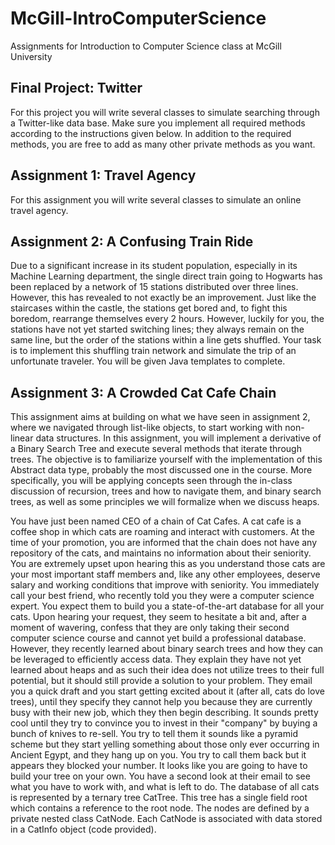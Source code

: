# McGill-IntroComputerScience
Assignments for Introduction to Computer Science class at McGill University

## Final Project: Twitter
For this project you will write several classes to simulate searching through a Twitter-like data base. Make sure you implement all required methods according to the instructions given below. In addition to the required methods, you are free to add as many other private methods as you want.


## Assignment 1: Travel Agency
For this assignment you will write several classes to simulate an online travel agency.

## Assignment 2: A Confusing Train Ride
Due to a significant increase in its student population, especially in its Machine Learning department, the single direct train going to Hogwarts has been replaced by a network of 15 stations distributed over three lines. However, this has revealed to not exactly be an improvement. Just like the staircases within the castle, the stations get bored and, to fight this boredom, rearrange themselves every 2 hours. However, luckily for you, the stations have not yet started switching lines; they always remain on the same line, but the order of the stations within a line gets shuffled. Your task is to implement this shuffling train network and simulate the trip of an unfortunate traveler. You will be given Java templates to complete.

## Assignment 3: A Crowded Cat Cafe Chain
This assignment aims at building on what we have seen in assignment 2, where we navigated through list-like objects, to start working with non-linear data structures. In this assignment, you will implement a derivative of a Binary Search Tree and execute several methods that iterate through trees. The objective is to familiarize yourself with the implementation of this Abstract data type, probably the most discussed one in the course. More specifically, you will be applying concepts seen through the in-class discussion of recursion, trees and how to navigate them, and binary search trees, as well as some principles we will formalize when we discuss heaps.

You have just been named CEO of a chain of Cat Cafes. A cat cafe is a coffee shop in which cats are roaming and interact with customers. At the time of your promotion, you are informed that the chain does not have any repository of the cats, and maintains no information about their seniority. You are extremely upset upon hearing this as you understand those cats are your most important staff members and, like any other employees, deserve salary and working conditions that improve with seniority. You immediately call your best friend, who recently told you they were a computer science expert. You expect them to build you a state-of-the-art database for all your cats. Upon hearing your request, they seem to hesitate a bit and, after a moment of wavering, confess that they are only taking their second computer science course and cannot yet build a professional database. However, they recently learned about binary search trees and how they can be leveraged to efficiently access data. They explain they have not yet learned about heaps and as such their idea does not utilize trees to their full potential, but it should still provide a solution to your problem. They email you a quick draft and you start getting excited about it (after all, cats do love trees), until they specify they cannot help you because they are currently busy with their new job, which they then begin describing. It sounds pretty cool until they try to convince you to invest in their "company" by buying a bunch of knives to re-sell. You try to tell them it sounds like a pyramid scheme but they start yelling something about those only ever occurring in Ancient Egypt, and they hang up on you. You try to call them back but it appears they blocked your number. It looks like you are going to have to build your tree on your own. You have a second look at their email to see what you have to work with, and what is left to do. The database of all cats is represented by a ternary tree CatTree. This tree has a single field root which contains a reference to the root node. The nodes are defined by a private nested class CatNode. Each CatNode is associated with data stored in a CatInfo object (code provided).
